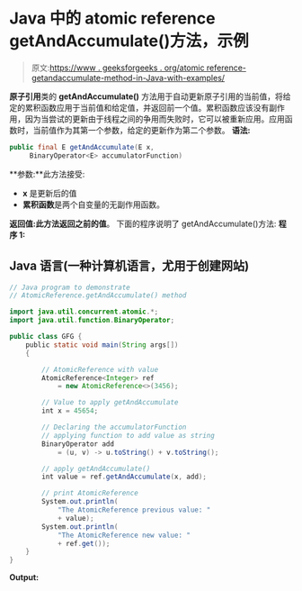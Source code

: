 # Java 中的 atomic reference getAndAccumulate()方法，示例

> 原文:[https://www . geeksforgeeks . org/atomic reference-getandaccumulate-method-in-Java-with-examples/](https://www.geeksforgeeks.org/atomicreference-getandaccumulate-method-in-java-with-examples/)

**原子引用**类的 **getAndAccumulate()** 方法用于自动更新原子引用的当前值，将给定的累积函数应用于当前值和给定值，并返回前一个值。累积函数应该没有副作用，因为当尝试的更新由于线程之间的争用而失败时，它可以被重新应用。应用函数时，当前值作为其第一个参数，给定的更新作为第二个参数。
**语法:**

```java
public final E getAndAccumulate(E x,
     BinaryOperator<E> accumulatorFunction)
```

**参数:**此方法接受:

*   **x** 是更新后的值
*   **累积函数**是两个自变量的无副作用函数。

**返回值:**此方法返回**之前的值**。
下面的程序说明了 getAndAccumulate()方法:
**程序 1:**

## Java 语言(一种计算机语言，尤用于创建网站)

```java
// Java program to demonstrate
// AtomicReference.getAndAccumulate() method

import java.util.concurrent.atomic.*;
import java.util.function.BinaryOperator;

public class GFG {
    public static void main(String args[])
    {

        // AtomicReference with value
        AtomicReference<Integer> ref
            = new AtomicReference<>(3456);

        // Value to apply getAndAccumulate
        int x = 45654;

        // Declaring the accumulatorFunction
        // applying function to add value as string
        BinaryOperator add
            = (u, v) -> u.toString() + v.toString();

        // apply getAndAccumulate()
        int value = ref.getAndAccumulate(x, add);

        // print AtomicReference
        System.out.println(
            "The AtomicReference previous value: "
            + value);
        System.out.println(
            "The AtomicReference new value: "
            + ref.get());
    }
}
```

**Output:**